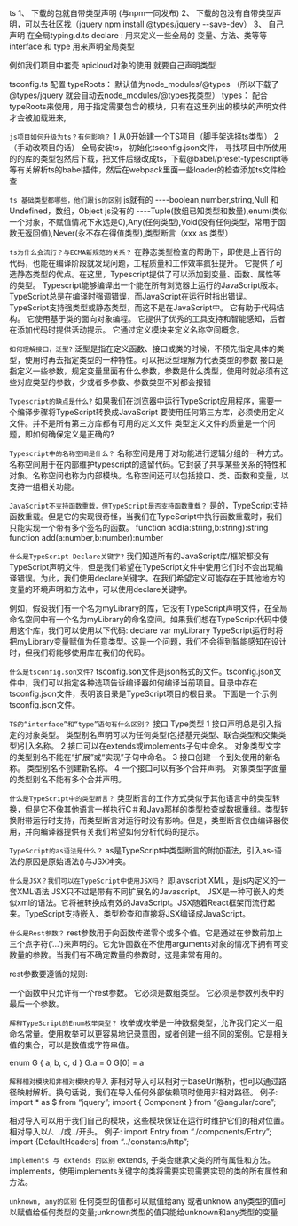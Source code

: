 ts
1、 下载的包就自带类型声明 (与npm一同发布)
2、 下载的包没有自带类型声明，可以去社区找（jquery npm install @types/jquery --save-dev）
3、 自己声明 在全局typing.d.ts
declare : 用来定义一些全局的 变量、方法、类等等 
interface 和 type 用来声明全局类型

例如我们项目中套壳 apicloud对象的使用 就要自己声明类型



tsconfig.ts 配置
typeRoots： 默认值为node_modules/@types （所以下载了@types/jquery 就会自动去node_modules/@types找类型）
types： 配合typeRoots来使用，用于指定需要包含的模块，只有在这里列出的模块的声明文件才会被加载进来,



<!-- 面试 -->
`js项目如何升级为ts？有何影响？`
1 从0开始建一个TS项目（脚手架选择ts类型）
2（手动改项目的话） 全局安装ts， 初始化tsconfig.json文件， 寻找项目中所使用的的库的类型包然后下载，把文件后缀改成ts，下载@babel/preset-typescript等等有关解析ts的babel插件，然后在webpack里面一些loader的检查添加ts文件检查


`ts 基础类型都哪些，他们跟js的区别`
js就有的 ----boolean,number,string,Null 和 Undefined，数组，Object
js没有的 ----Tuple(数组已知类型和数量),enum(类似一个对象，不赋值情况下永远是0),Any(任何类型),Void(没有任何类型，常用于函数无返回值),Never(永不存在得值类型),类型断言（xxx as 类型）


`ts为什么会流行？与ECMA新规范的关系？`
在静态类型检查的帮助下，即使是上百行的代码，也能在编译阶段就发现问题，工程质量和工作效率疯狂提升。
它提供了可选静态类型的优点。在这里，Typescript提供了可以添加到变量、函数、属性等的类型。
Typescript能够编译出一个能在所有浏览器上运行的JavaScript版本。
TypeScript总是在编译时强调错误，而JavaScript在运行时指出错误。
TypeScript支持强类型或静态类型，而这不是在JavaScript中。
它有助于代码结构。
它使用基于类的面向对象编程。
它提供了优秀的工具支持和智能感知，后者在添加代码时提供活动提示。
它通过定义模块来定义名称空间概念。


`如何理解接口，泛型?`
泛型是指在定义函数、接口或类的时候，不预先指定具体的类型，使用时再去指定类型的一种特性。可以把泛型理解为代表类型的参数
接口是指定义一些参数，规定变量里面有什么参数，参数是什么类型，使用时就必须有这些对应类型的参数，少或者多参数、参数类型不对都会报错


`Typescript的缺点是什么?`
如果我们在浏览器中运行TypeScript应用程序，需要一个编译步骤将TypeScript转换成JavaScript
要使用任何第三方库，必须使用定义文件。并不是所有第三方库都有可用的定义文件
类型定义文件的质量是一个问题，即如何确保定义是正确的?


`Typescript中的名称空间是什么？`
名称空间是用于对功能进行逻辑分组的一种方式。名称空间用于在内部维护typescript的遗留代码。它封装了共享某些关系的特性和对象。名称空间也称为内部模块。名称空间还可以包括接口、类、函数和变量，以支持一组相关功能。


`JavaScript不支持函数重载，但TypeScript是否支持函数重载？`
是的，TypeScript支持函数重载。但是它的实现很奇怪，当我们在TypeScript中执行函数重载时，我们只能实现一个带有多个签名的函数。
function add(a:string,b:string):string
function add(a:number,b:number):number

`什么是TypeScript Declare关键字?`
我们知道所有的JavaScript库/框架都没有TypeScript声明文件，但是我们希望在TypeScript文件中使用它们时不会出现编译错误。为此，我们使用declare关键字。在我们希望定义可能存在于其他地方的变量的环境声明和方法中，可以使用declare关键字。

例如，假设我们有一个名为myLibrary的库，它没有TypeScript声明文件，在全局命名空间中有一个名为myLibrary的命名空间。如果我们想在TypeScript代码中使用这个库，我们可以使用以下代码:
declare var myLibrary
TypeScript运行时将把myLibrary变量赋值为任意类型。这是一个问题，我们不会得到智能感知在设计时，但我们将能够使用库在我们的代码。


`什么是tsconfig.son文件?`
tsconfig.son文件是json格式的文件。tsconfig.json文件中，我们可以指定各种选项告诉编译器如何编译当前项目。目录中存在tsconfig.json文件，表明该目录是TypeScript项目的根目录。 下面是一个示例tsconfig.json文件。


`TS的“interface”和“type”语句有什么区别？`
接口	                                                      Type类型
1	接口声明总是引入指定的对象类型。	                           类型别名声明可以为任何类型(包括基元类型、联合类型和交集类型)引入名称。
2	接口可以在extends或implements子句中命名。	                  对象类型文字的类型别名不能在“扩展”或“实现”子句中命名。
3	接口创建一个到处使用的新名称。	                             类型别名不创建新名称。
4	一个接口可以有多个合并声明。	                              对象类型字面量的类型别名不能有多个合并声明。



`什么是TypeScript中的类型断言？`
类型断言的工作方式类似于其他语言中的类型转换，但是它不像其他语言一样执行C＃和Java那样的类型检查或数据重组。类型转换附带运行时支持，而类型断言对运行时没有影响。但是，类型断言仅由编译器使用，并向编译器提供有关我们希望如何分析代码的提示。

`TypeScript的as语法是什么？`
as是TypeScript中类型断言的附加语法，引入as-语法的原因是原始语法(<type>)与JSX冲突。


`什么是JSX？我们可以在TypeScript中使用JSX吗？`
即javscript XML，是js内定义的一套XML语法
JSX只不过是带有不同扩展名的Javascript。
JSX是一种可嵌入的类似xml的语法。它将被转换成有效的JavaScript。JSX随着React框架而流行起来。TypeScript支持嵌入、类型检查和直接将JSX编译成JavaScript。


`什么是Rest参数？`
rest参数用于向函数传递零个或多个值。它是通过在参数前加上三个点字符(‘…’)来声明的。它允许函数在不使用arguments对象的情况下拥有可变数量的参数。当我们有不确定数量的参数时，这是非常有用的。

rest参数要遵循的规则:

一个函数中只允许有一个rest参数。
它必须是数组类型。
它必须是参数列表中的最后一个参数。


`解释TypeScript的Enum枚举类型？`
枚举或枚举是一种数据类型，允许我们定义一组命名常量。使用枚举可以更容易地记录意图，或者创建一组不同的案例。它是相关值的集合，可以是数值或字符串值。

enum G {
  a,
  b,
  c,
  d
}
G.a = 0
G[0] = a


`解释相对模块和非相对模块的导入`
非相对导入可以相对于baseUrl解析，也可以通过路径映射解析。换句话说，我们在导入任何外部依赖项时使用非相对路径。 例子: import * as $ from “jquery”; import { Component } from “@angular/core”;

相对导入可以用于我们自己的模块，这些模块保证在运行时维护它们的相对位置。相对导入以/、./或../开头。 例子: import Entry from “./components/Entry”; import {DefaultHeaders} from “../constants/http”;


`implements 与 extends 的区别`
extends, 子类会继承父类的所有属性和方法。
implements，使用implements关键字的类将需要实现需要实现的类的所有属性和方法。


`unknown, any的区别`
任何类型的值都可以赋值给any 或者unknow
any类型的值可以赋值给任何类型的变量;unknown类型的值只能给unknown和any类型的变量